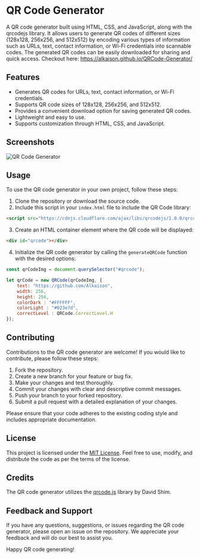 # QR Code Generator

A QR code generator built using HTML, CSS, and JavaScript, along with the qrcodejs library. It allows users to generate QR codes of different sizes (128x128, 256x256, and 512x512) by encoding various types of information such as URLs, text, contact information, or Wi-Fi credentials into scannable codes. The generated QR codes can be easily downloaded for sharing and quick access. Checkout here: https://alkaison.github.io/QRCode-Generator/ 

## Features

- Generates QR codes for URLs, text, contact information, or Wi-Fi credentials.
- Supports QR code sizes of 128x128, 256x256, and 512x512.
- Provides a convenient download option for saving generated QR codes.
- Lightweight and easy to use.
- Supports customization through HTML, CSS, and JavaScript.

## Screenshots 

![QR Code Generator](https://github.com/Alkaison/QRCode-Generator/assets/98116504/2361ad08-2a47-42d0-ab75-1241dfb196f7)

## Usage

To use the QR code generator in your own project, follow these steps:

1. Clone the repository or download the source code.
2. Include this script in your `index.html` file to include the QR Code library:

```html
<script src="https://cdnjs.cloudflare.com/ajax/libs/qrcodejs/1.0.0/qrcode.js" integrity="sha512-is1ls2rgwpFZyixqKFEExPHVUUL+pPkBEPw47s/6NDQ4n1m6T/ySeDW3p54jp45z2EJ0RSOgilqee1WhtelXfA==" crossorigin="anonymous" referrerpolicy="no-referrer"></script>
```

3. Create an HTML container element where the QR code will be displayed:

```html
<div id="qrcode"></div>
```

4. Initialize the QR code generator by calling the `generateQRCode` function with the desired options:

```javascript
const qrCodeImg = document.querySelector("#qrcode");

let qrCode = new QRCode(qrCodeImg, {
	text: "https://github.com/Alkaison",
	width: 256,
	height: 256,
	colorDark : "#FFFFFF",
	colorLight : "#023e7d",
	correctLevel : QRCode.CorrectLevel.H
});
```

## Contributing

Contributions to the QR code generator are welcome! If you would like to contribute, please follow these steps:

1. Fork the repository.
2. Create a new branch for your feature or bug fix.
3. Make your changes and test thoroughly.
4. Commit your changes with clear and descriptive commit messages.
5. Push your branch to your forked repository.
6. Submit a pull request with a detailed explanation of your changes.

Please ensure that your code adheres to the existing coding style and includes appropriate documentation.

## License

This project is licensed under the [MIT License](./LICENSE). Feel free to use, modify, and distribute the code as per the terms of the license.

## Credits

The QR code generator utilizes the [qrcode.js](https://github.com/davidshimjs/qrcodejs) library by David Shim.

## Feedback and Support

If you have any questions, suggestions, or issues regarding the QR code generator, please open an issue on the repository. We appreciate your feedback and will do our best to assist you.

Happy QR code generating!
